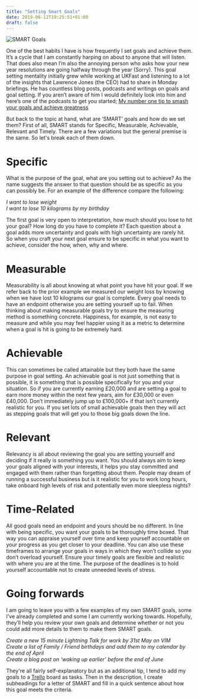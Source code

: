 ```yaml
---
title: "Setting Smart Goals"
date: 2019-06-12T19:25:51+01:00
draft: false
---
```


![SMART Goals](/images/smart-goals.png "SMART Goals")

One of the best habits I have is how frequently I set goals and achieve them. It’s a cycle that I am constantly harping on about to anyone that will listen. That does also mean I’m also the annoying person who asks how your new year resolutions are going halfway through the year (Sorry). This goal setting mentality initially grew while working at UKFast and listening to a lot of the insights that Lawrence Jones (the CEO) had to share in Monday briefings. He has countless blog posts, podcasts and writings on goals and goal setting. If you aren’t aware of him I would definitely look into him and here’s one of the podcasts to get you started; [My number one tip to smash your goals and achieve greatness](https://www.lawrencejones.co.uk/podcasts/2018/09/03/my-number-on-tip-to-smash-your-goals-and-achieve-greatness/)

But back to the topic at hand, what are ‘SMART’ goals and how do we set them? First of all, SMART stands for Specific, Measurable, Achievable, Relevant and Timely. There are a few variations but the general premise is the same. So let's break each of them down.

# Specific
What is the purpose of the goal, what are you setting out to achieve? As the name suggests the answer to that question should be as specific as you can possibly be. For an example of the difference compare the following:

*I want to lose weight*  
*I want to lose 10 kilograms by my birthday*

The first goal is very open to interpretation, how much should you lose to hit your goal? How long do you have to complete it? Each question about a goal adds more uncertainty and goals with high uncertainty are rarely hit. So when you craft your next goal ensure to be specific in what you want to achieve, consider the how, when, why and where.

# Measurable
Measurability is all about knowing at what point you have hit your goal. If we refer back to the prior example we measured our weight loss by knowing when we have lost 10 kilograms our goal is complete. Every goal needs to have an endpoint otherwise you are setting yourself up to fail. When thinking about making measurable goals try to ensure the measuring method is something concrete. Happiness, for example, is not easy to measure and while you may feel happier using it as a metric to determine when a goal is hit is going to be extremely hard.

# Achievable
This can sometimes be called attainable but they both have the same purpose in goal setting. An achievable goal is not just something that is possible, it is something that is possible specifically for you and your situation. So if you are currently earning £20,000 and are setting a goal to earn more money within the next few years, aim for £30,000 or even £40,000. Don’t immediately jump up to £100,000+ if that isn’t currently realistic for you. If you set lots of small achievable goals then they will act as stepping goals that will get you to those big goals down the line.

# Relevant
Relevancy is all about reviewing the goal you are setting yourself and deciding if it really is something you want. You should always aim to keep your goals aligned with your interests, it helps you stay committed and engaged with them rather than forgetting about them. People may dream of running a successful business but is it realistic for you to work long hours, take onboard high levels of risk and potentially even more sleepless nights? 

# Time-Related
All good goals need an endpoint and yours should be no different. In line with being specific, you want your goals to be thoroughly time boxed. That way you can appraise yourself over time and keep yourself accountable on your progress as you get closer to your deadline. You can also use these timeframes to arrange your goals in ways in which they won’t collide so you don’t overload yourself. Ensure your timely goals are flexible and realistic with where you are at the time. The purpose of the deadlines is to hold yourself accountable not to create unneeded levels of stress.


# Going forwards
I am going to leave you with a few examples of my own SMART goals, some I’ve already completed and some I am currently working towards. Hopefully, they’ll help you review your own goals and determine whether or not you could add more details to them to make them SMART goals.

*Create a new 15 minute Lightning Talk for work by 31st May on VIM*  
*Create a list of Family / Friend birthdays and add them to my calendar by the end of April*  
*Create a blog post on ‘waking up earlier’ before the end of June*

They're all fairly self-explanatory but as an additional tip, I tend to add my goals to a [Trello](https://trello.com) board as tasks. Then in the description, I create subheadings for a letter of SMART and fill in a quick sentence about how this goal meets the criteria.